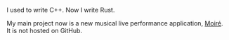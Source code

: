 I used to write C++. Now I write Rust.

My main project now is a new musical live performance application, [Moiré](https://codeberg.org/Be.ing/moire). It is not hosted on GitHub.
